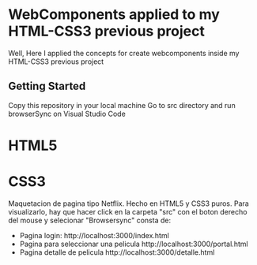 # WebComponents applied to my HTML-CSS3 previous project

Well, Here I applied the concepts for create webcomponents inside my HTML-CSS3 previous project

## Getting Started

Copy this repository in your local machine
Go to src directory and run browserSync on Visual Studio Code

# HTML5 
# CSS3

Maquetacion de pagina tipo Netflix.
Hecho en HTML5 y CSS3 puros.
Para visualizarlo, hay que hacer click en la carpeta 
"src" con el boton derecho del mouse y selecionar "Browsersync"
consta de:
- Pagina login: http://localhost:3000/index.html
- Pagina para seleccionar una pelicula http://localhost:3000/portal.html
- Pagina detalle de pelicula http://localhost:3000/detalle.html

